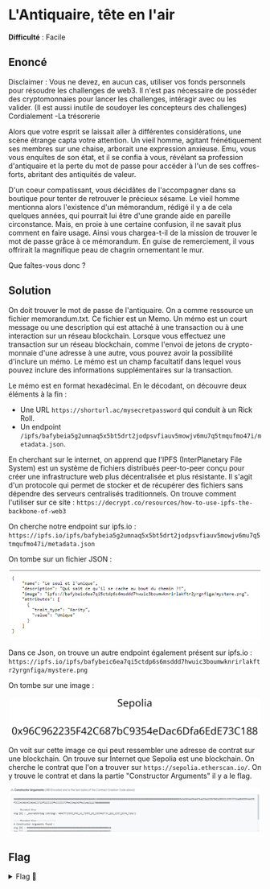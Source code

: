 # L'Antiquaire, tête en l'air

**Difficulté** : Facile

## Enoncé

Disclaimer : Vous ne devez, en aucun cas, utiliser vos fonds personnels pour résoudre les challenges de web3. Il n'est pas nécessaire de posséder des cryptomonnaies pour lancer les challenges, intéragir avec ou les valider. (Il est aussi inutile de soudoyer les concepteurs des challenges) Cordialement -La trésorerie

Alors que votre esprit se laissait aller à différentes considérations, une scène étrange capta votre attention. Un vieil homme, agitant frénétiquement ses membres sur une chaise, arborait une expression anxieuse. Emu, vous vous enquîtes de son état, et il se confia à vous, révélant sa profession d'antiquaire et la perte du mot de passe pour accéder à l'un de ses coffres-forts, abritant des antiquités de valeur.

D'un coeur compatissant, vous décidâtes de l'accompagner dans sa boutique pour tenter de retrouver le précieux sésame. Le vieil homme mentionna alors l'existence d'un mémorandum, rédigé il y a de cela quelques années, qui pourrait lui être d'une grande aide en pareille circonstance. Mais, en proie à une certaine confusion, il ne savait plus comment en faire usage. Ainsi vous chargea-t-il de la mission de trouver le mot de passe grâce à ce mémorandum. En guise de remerciement, il vous offrirait la magnifique peau de chagrin ornementant le mur.

Que faîtes-vous donc ?


## Solution

On doit trouver le mot de passe de l'antiquaire. On a comme ressource un fichier memorandum.txt. Ce fichier est un Memo. Un mémo est un court message ou une description qui est attaché à une transaction ou à une interaction sur un réseau blockchain. Lorsque vous effectuez une transaction sur un réseau blockchain, comme l'envoi de jetons de crypto-monnaie d'une adresse à une autre, vous pouvez avoir la possibilité d'inclure un mémo. Le mémo est un champ facultatif dans lequel vous pouvez inclure des informations supplémentaires sur la transaction.

Le mémo est en format hexadécimal. En le décodant, on découvre deux éléments à la fin :
- Une URL `https://shorturl.ac/mysecretpassword` qui conduit à un Rick Roll.
- Un endpoint `/ipfs/bafybeia5g2umnaq5x5bt5drt2jodpsvfiauv5mowjv6mu7q5tmqufmo47i/metadata.json`.

En cherchant sur le internet, on apprend que l'IPFS (InterPlanetary File System) est un système de fichiers distribués peer-to-peer conçu pour créer une infrastructure web plus décentralisée et plus résistante. Il s'agit d'un protocole qui permet de stocker et de récupérer des fichiers sans dépendre des serveurs centralisés traditionnels.
On trouve comment l'utiliser sur ce site : `https://decrypt.co/resources/how-to-use-ipfs-the-backbone-of-web3`

On cherche notre endpoint sur ipfs.io :
`https://ipfs.io/ipfs/bafybeia5g2umnaq5x5bt5drt2jodpsvfiauv5mowjv6mu7q5tmqufmo47i/metadata.json`

On tombe sur un fichier JSON :
<p align="center"><img src="IPFS Json file.png" alt="IPFS Json file" width="500"></p>

Dans ce Json, on trouve un autre endpoint également présent sur ipfs.io :
`https://ipfs.io/ipfs/bafybeic6ea7qi5ctdp6s6msddd7hwuic3boumwknrirlakftr2yrgnfiga/mystere.png`

On tombe sur une image :
<p align="center"><img src="mystere.png" alt="mystere" width="500"></p>

On voit sur cette image ce qui peut ressembler une adresse de contrat sur une blockchain. On trouve sur Internet que Sepolia est une blockchain. On cherche le contrat que l'on a trouver sur  `https://sepolia.etherscan.io/`.  On y trouve le contrat et dans la partie "Constructor Arguments" il y a le flag.
<p align="center"><img src="Constructor Arguments.png" alt="Constructor Arguments" width="500"></p>


## Flag

<details>
<summary> Flag 🚩</summary>

```
404CTF{M3M3_P45_13_73MP5_D3_53CH4UFF3r_QU3_C357_D3J4_F1N1!}
```
